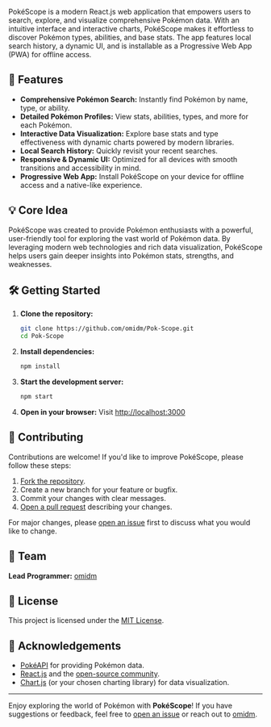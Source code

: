 
PokéScope is a modern React.js web application that empowers users to search, explore, and visualize comprehensive Pokémon data. With an intuitive interface and interactive charts, PokéScope makes it effortless to discover Pokémon types, abilities, and base stats. The app features local search history, a dynamic UI, and is installable as a Progressive Web App (PWA) for offline access.

## 🚀 Features

- **Comprehensive Pokémon Search:** Instantly find Pokémon by name, type, or ability.
- **Detailed Pokémon Profiles:** View stats, abilities, types, and more for each Pokémon.
- **Interactive Data Visualization:** Explore base stats and type effectiveness with dynamic charts powered by modern libraries.
- **Local Search History:** Quickly revisit your recent searches.
- **Responsive & Dynamic UI:** Optimized for all devices with smooth transitions and accessibility in mind.
- **Progressive Web App:** Install PokéScope on your device for offline access and a native-like experience.

## 💡 Core Idea

PokéScope was created to provide Pokémon enthusiasts with a powerful, user-friendly tool for exploring the vast world of Pokémon data. By leveraging modern web technologies and rich data visualization, PokéScope helps users gain deeper insights into Pokémon stats, strengths, and weaknesses.

## 🛠️ Getting Started

1. **Clone the repository:**
    ```bash
    git clone https://github.com/omidm/Pok-Scope.git
    cd Pok-Scope
    ```

2. **Install dependencies:**
    ```bash
    npm install
    ```

3. **Start the development server:**
    ```bash
    npm start
    ```

4. **Open in your browser:**
    Visit [http://localhost:3000](http://localhost:3000)

## 🤝 Contributing

Contributions are welcome! If you'd like to improve PokéScope, please follow these steps:

1. [Fork the repository](https://github.com/omidm/Pok-Scope/fork).
2. Create a new branch for your feature or bugfix.
3. Commit your changes with clear messages.
4. [Open a pull request](https://github.com/omidm/Pok-Scope/pulls) describing your changes.

For major changes, please [open an issue](https://github.com/omidm/Pok-Scope/issues) first to discuss what you would like to change.

## 👥 Team
**Lead Programmer:** [omidm](https://github.com/omidm)

## 📄 License

This project is licensed under the [MIT License](LICENSE).

## 🙏 Acknowledgements

- [PokéAPI](https://pokeapi.co/) for providing Pokémon data.
- [React.js](https://react.dev/) and the [open-source community](https://github.com/topics/open-source).
- [Chart.js](https://www.chartjs.org/) (or your chosen charting library) for data visualization.

---

Enjoy exploring the world of Pokémon with **PokéScope**! If you have suggestions or feedback, feel free to [open an issue](https://github.com/omidm/Pok-Scope/issues) or reach out to [omidm](https://github.com/omidm).
